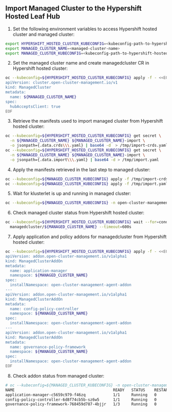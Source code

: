 ## Import Managed Cluster to the Hypershift Hosted Leaf Hub

1. Set the following environment variables to access Hypershift hosted cluster and managed cluster:

```bash
export HYPERSHIFT_HOSTED_CLUSTER_KUBECONFIG=<kubeconfig-path-to-hypershift-hosted-cluster>
export MANAGED_CLUSTER_NAME=<managed-cluster-name>
export MANAGED_CLUSTER_KUBECONFIG=<kubeconfig-path-to-hypershift-hosted-cluster>
```

2. Set the managed cluster name and create managedcluster CR in Hypershift hosted cluster:

```bash
oc --kubeconfig=${HYPERSHIFT_HOSTED_CLUSTER_KUBECONFIG} apply -f - <<EOF
apiVersion: cluster.open-cluster-management.io/v1
kind: ManagedCluster
metadata:
  name: ${MANAGED_CLUSTER_NAME}
spec:
  hubAcceptsClient: true
EOF
```

3. Retrieve the manifests used to import managed cluster from Hypershift hosted cluster:

```bash
oc --kubeconfig=${HYPERSHIFT_HOSTED_CLUSTER_KUBECONFIG} get secret \
  -n ${MANAGED_CLUSTER_NAME} ${MANAGED_CLUSTER_NAME}-import \
  -o jsonpath={.data.crds\\\.yaml} | base64 -d  > /tmp/import-crds.yaml
oc --kubeconfig=${HYPERSHIFT_HOSTED_CLUSTER_KUBECONFIG} get secret \
  -n ${MANAGED_CLUSTER_NAME} ${MANAGED_CLUSTER_NAME}-import \
  -o jsonpath={.data.import\\\.yaml} | base64 -d > /tmp/import.yaml
```

4. Apply the manifests retrieved in the last step to managed cluster:

```bash
oc --kubeconfig=${MANAGED_CLUSTER_KUBECONFIG} apply -f /tmp/import-crds.yaml
oc --kubeconfig=${MANAGED_CLUSTER_KUBECONFIG} apply -f /tmp/import.yaml
```

5. Wait for klusterlet is up and running in managed cluster:

```bash
oc --kubeconfig=${MANAGED_CLUSTER_KUBECONFIG} -n open-cluster-management-agent get pod
```

6. Check managed cluster status from Hypershift hosted cluster:

```bash
oc --kubeconfig=${HYPERSHIFT_HOSTED_CLUSTER_KUBECONFIG} wait --for=condition=ManagedClusterConditionAvailable \
  managedcluster/${MANAGED_CLUSTER_NAME} --timeout=600s
```

7. Apply application and policy addons for managedcluster from Hypershift hosted cluster:

```bash
oc --kubeconfig=${HYPERSHIFT_HOSTED_CLUSTER_KUBECONFIG} apply -f - <<EOF
apiVersion: addon.open-cluster-management.io/v1alpha1
kind: ManagedClusterAddOn
metadata:
  name: application-manager
  namespace: ${MANAGED_CLUSTER_NAME}
spec:
  installNamespace: open-cluster-management-agent-addon
---
apiVersion: addon.open-cluster-management.io/v1alpha1
kind: ManagedClusterAddOn
metadata:
  name: config-policy-controller
  namespace: ${MANAGED_CLUSTER_NAME}
spec:
  installNamespace: open-cluster-management-agent-addon
---
apiVersion: addon.open-cluster-management.io/v1alpha1
kind: ManagedClusterAddOn
metadata:
  name: governance-policy-framework
  namespace: ${MANAGED_CLUSTER_NAME}
spec:
  installNamespace: open-cluster-management-agent-addon
EOF
```

8. Check addon status from managed cluster:

```bash
# oc --kubeconfig=${MANAGED_CLUSTER_KUBECONFIG} -n open-cluster-management-agent-addon get pod
NAME                                           READY   STATUS    RESTARTS   AGE
application-manager-c5659c979-f46zq            1/1     Running   0          95s
config-policy-controller-6d8f74cb5b-sz6w5      1/1     Running   0          27s
governance-policy-framework-768459d787-4bjjr   1/3     Running   0          16s
```
